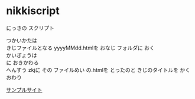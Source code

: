 # nikkiscript
にっきの スクリプト  
  
つかいかたは  
きじファイルとなる yyyyMMdd.htmlを おなじ フォルダに おく  
かいぎょうは <br>に おきかわる  
へんすう zkjに その ファイルめい の.htmlを とったのと きじのタイトルを かく  
おわり  
  
[サンプルサイト](http://cgengo.webcrow.jp/nikki/)  
